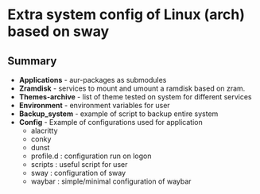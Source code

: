 # Extra system config of Linux (arch) based on sway

## Summary

- __Applications__ - aur-packages as submodules
- __Zramdisk__ - services to mount and umount a ramdisk based on zram.
- __Themes-archive__ - list of theme tested on system for different services
- __Environment__ - environment variables for user
- __Backup_system__ - example of script to backup entire system
- __Config__ - Example of configurations used for application
  - alacritty
  - conky
  - dunst
  - profile.d : configuration run on logon 
  - scripts : useful script for user
  - sway : configuration of sway
  - waybar : simple/minimal configuration of waybar

